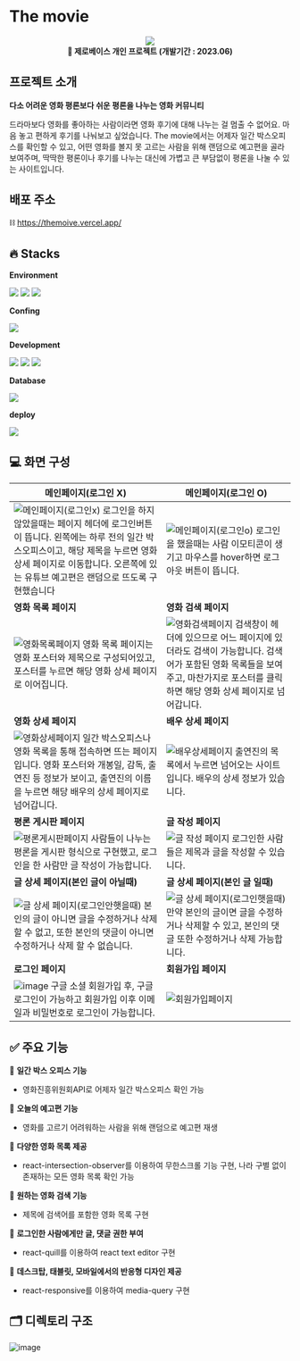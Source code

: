 # The movie

<div align="center">
  <img src="https://github.com/zerosubin/themoive/assets/78471546/bab53574-0d65-495a-8636-f2c041c618b7" />

  <br/>
  <b>📌 제로베이스 개인 프로젝트 (개발기간 : 2023.06)</b>
</div>

## 프로젝트 소개

**다소 어려운 영화 평론보다 쉬운 평론을 나누는 영화 커뮤니티**

드라마보다 영화를 좋아하는 사람이라면 영화 후기에 대해 나누는 걸 멈출 수 없어요. 마음 놓고 편하게 후기를 나눠보고 싶었습니다. The movie에서는 어제자 일간 박스오피스를 확인할 수 있고, 어떤 영화를 볼지 못 고르는 사람을 위해 랜덤으로 예고편을 골라 보여주며, 딱딱한 평론이나 후기를 나누는 대신에 가볍고 큰 부담없이 평론을 나눌 수 있는 사이트입니다.

## 배포 주소

⛓️ https://themoive.vercel.app/

## 🔥 Stacks

**Environment**

<img src="https://img.shields.io/badge/visualstudiocode-007ACC?style=for-the-badge&logo=visualstudiocode&logoColor=white"> <img src="https://img.shields.io/badge/git-F05032?style=for-the-badge&logo=git&logoColor=white">
<img src="https://img.shields.io/badge/github-181717?style=for-the-badge&logo=github&logoColor=white">

**Confing**

<img src="https://img.shields.io/badge/npm-CB3837?style=for-the-badge&logo=npm&logoColor=white">

**Development**

<img src="https://img.shields.io/badge/javascript-F7DF1E?style=for-the-badge&logo=javascript&logoColor=black"> <img src="https://img.shields.io/badge/react-61DAFB?style=for-the-badge&logo=react&logoColor=black">
<img src="https://img.shields.io/badge/styledcomponents-DB7093?style=for-the-badge&logo=styledcomponents&logoColor=white">

**Database**

<img src="https://img.shields.io/badge/firebase-FFCA28?style=for-the-badge&logo=firebase&logoColor=black">

**deploy**

<img src="https://img.shields.io/badge/vercel-000000?style=for-the-badge&logo=vercel&logoColor=white">

## 💻 화면 구성

| 메인페이지(로그인 X)                                                                                                                                                                                                                                                                                                                | 메인페이지(로그인 O)                                                                                                                                                                                                                                                                      |
| ----------------------------------------------------------------------------------------------------------------------------------------------------------------------------------------------------------------------------------------------------------------------------------------------------------------------------------- | ----------------------------------------------------------------------------------------------------------------------------------------------------------------------------------------------------------------------------------------------------------------------------------------- |
| ![메인페이지(로그인x)](https://github.com/zerosubin/themoive/assets/78471546/29c4e4bd-5c20-4a2a-8fa2-5b8e0c1b0223) 로그인을 하지 않았을때는 페이지 헤더에 로그인버튼이 뜹니다. 왼쪽에는 하루 전의 일간 박스오피스이고, 해당 제목을 누르면 영화 상세 페이지로 이동합니다. 오른쪽에 있는 유튜브 예고편은 랜덤으로 뜨도록 구현했습니다 | ![메인페이지(로그인o)](https://github.com/zerosubin/themoive/assets/78471546/7a6eb719-c6c2-42a9-8958-9647d691dade) 로그인을 했을때는 사람 이모티콘이 생기고 마우스를 hover하면 로그아웃 버튼이 뜹니다.                                                                                    |
| **영화 목록 페이지**                                                                                                                                                                                                                                                                                                                | **영화 검색 페이지**                                                                                                                                                                                                                                                                      |
| ![영화목록페이지](https://github.com/zerosubin/themoive/assets/78471546/32114b8a-87c2-41cb-99d1-7491a007b2cd) 영화 목록 페이지는 영화 포스터와 제목으로 구성되어있고, 포스터를 누르면 해당 영화 상세 페이지로 이어집니다.                                                                                                           | ![영화검색페이지](https://github.com/zerosubin/themoive/assets/78471546/4b1bf575-3cee-4845-b4e2-463fa10ae389) 검색창이 헤더에 있으므로 어느 페이지에 있더라도 검색이 가능합니다. 검색어가 포함된 영화 목록들을 보여주고, 마찬가지로 포스터를 클릭하면 해당 영화 상세 페이지로 넘어갑니다. |
| **영화 상세 페이지**                                                                                                                                                                                                                                                                                                                | **배우 상세 페이지**                                                                                                                                                                                                                                                                      |
| ![영화상세페이지](https://github.com/zerosubin/themoive/assets/78471546/fa53d3a0-e21e-4130-8001-dd89048e7d97) 일간 박스오피스나 영화 목록을 통해 접속하면 뜨는 페이지입니다. 영화 포스터와 개봉일, 감독, 출연진 등 정보가 보이고, 출연진의 이름을 누르면 해당 배우의 상세 페이지로 넘어갑니다.                                      | ![배우상세페이지](https://github.com/zerosubin/themoive/assets/78471546/4f1bd2dc-6c0f-4f6b-becd-214a1cabe895) 출연진의 목록에서 누르면 넘어오는 사이트입니다. 배우의 상세 정보가 있습니다.                                                                                                |
| **평론 게시판 페이지**                                                                                                                                                                                                                                                                                                              | **글 작성 페이지**                                                                                                                                                                                                                                                                        |
| ![평론게시판페이지](https://github.com/zerosubin/themoive/assets/78471546/fbb03bb4-8dcb-49bc-a135-ad3cc0864e70) 사람들이 나누는 평론을 게시판 형식으로 구현했고, 로그인을 한 사람만 글 작성이 가능합니다.                                                                                                                           | ![글 작성 페이지](https://github.com/zerosubin/themoive/assets/78471546/377c88bd-0eee-4085-a873-c744852e6bf6) 로그인한 사람들은 제목과 글을 작성할 수 있습니다.                                                                                                                           |
| **글 상세 페이지(본인 글이 아닐때)**                                                                                                                                                                                                                                                                                                | **글 상세 페이지(본인 글 일때)**                                                                                                                                                                                                                                                          |
| ![글 상세 페이지(로그인안햇을때)](https://github.com/zerosubin/themoive/assets/78471546/4cc22138-077e-4568-92cf-b26b53d8b8c1) 본인의 글이 아니면 글을 수정하거나 삭제할 수 없고, 또한 본인의 댓글이 아니면 수정하거나 삭제 할 수 없습니다.                                                                                          | ![글 상세 페이지(로그인햇을때)](https://github.com/zerosubin/themoive/assets/78471546/467c82b0-eaf3-4496-bba9-1bddef0520f7) 만약 본인의 글이면 글을 수정하거나 삭제할 수 있고, 본인의 댓글 또한 수정하거나 삭제 가능합니다.                                                               |
| **로그인 페이지**                                                                                                                                                                                                                                                                                                                   | **회원가입 페이지**                                                                                                                                                                                                                                                                       |
| ![image](https://github.com/zerosubin/themoive/assets/78471546/7093ff3d-26c0-4135-8cde-3c0d39540cfa) 구글 소셜 회원가입 후, 구글 로그인이 가능하고 회원가입 이후 이메일과 비밀번호로 로그인이 가능합니다.                                                                                                                           | ![회원가입페이지](https://github.com/zerosubin/themoive/assets/78471546/3045da18-eca2-454d-b5fc-fa97887ca30f)                                                                                                                                                                             |

## ✅ 주요 기능

📌 **일간 박스 오피스 기능**

- 영화진흥위원회API로 어제자 일간 박스오피스 확인 가능

📌 **오늘의 예고편 기능**

- 영화를 고르기 어려워하는 사람을 위해 랜덤으로 예고편 재생

📌 **다양한 영화 목록 제공**

- react-intersection-observer를 이용하여 무한스크롤 기능 구현, 나라 구별 없이 존재하는 모든 영화 목록 확인 가능

📌 **원하는 영화 검색 기능**

- 제목에 검색어를 포함한 영화 목록 구현

📌 **로그인한 사람에게만 글, 댓글 권한 부여**

- react-quill를 이용하여 react text editor 구현

📌 **데스크탑, 태블릿, 모바일에서의 반응형 디자인 제공**

- react-responsive를 이용하여 media-query 구현

## 🗂️ 디렉토리 구조

![image](https://github.com/zerosubin/themoive/assets/78471546/01135f10-ace0-4c2c-8800-e4c8b39bd536)
